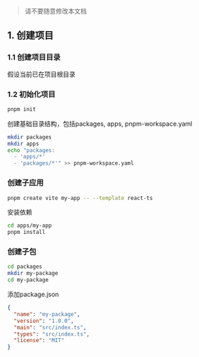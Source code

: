 > 请不要随意修改本文档

## 1. 创建项目

### 1.1 创建项目目录
假设当前已在项目根目录

### 1.2 初始化项目

```bash
pnpm init
```

创建基础目录结构，包括packages, apps, pnpm-workspace.yaml

```bash
mkdir packages
mkdir apps
echo "packages:
  - 'apps/*'
  - 'packages/*'" >> pnpm-workspace.yaml
```

### 创建子应用

```bash
pnpm create vite my-app -- --template react-ts
```

安装依赖

```bash
cd apps/my-app
pnpm install
```

### 创建子包

```bash
cd packages
mkdir my-package
cd my-package
```

添加package.json

```json
{
  "name": "my-package",
  "version": "1.0.0",
  "main": "src/index.ts",
  "types": "src/index.ts",
  "license": "MIT"
}
```

